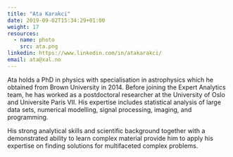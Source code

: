 ```yaml
---
title: "Ata Karakci"
date: 2019-09-02T15:34:29+01:00
weight: 17
resources:
  - name: photo
    src: ata.png
linkedin: https://www.linkedin.com/in/atakarakci/
email: ata@xal.no
---
```


Ata holds a PhD in physics with specialisation in astrophysics which he obtained from Brown University in 2014. Before joining the Expert Analytics team, he has worked as a postdoctoral researcher at the University of Oslo and Universite Paris VII. His expertise includes statistical analysis of large data sets, numerical modelling, signal processing, imaging, and programming.

His strong analytical skills and scientific background together with a demonstrated ability to learn complex material provide him to apply his expertise on finding solutions for multifaceted complex problems.


